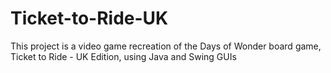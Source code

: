 # Ticket-to-Ride-UK
This project is a video game recreation of the Days of Wonder board game, Ticket to Ride - UK Edition, using Java and Swing GUIs
